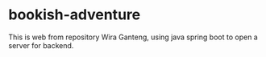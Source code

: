 # bookish-adventure
This is web from repository Wira Ganteng, using java spring boot to open a server for backend.
